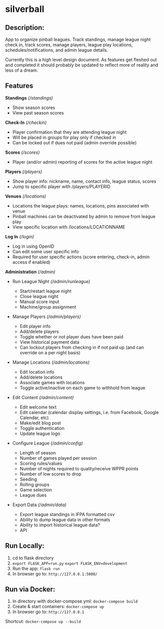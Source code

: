 silverball
==========

Description:
------------
App to organize pinball leagues.  Track standings, manage league night check in, track scores, 
manage players, league play locations, schedules/notifications, and admin league details.

Currently this is a high level design document.  As features get fleshed out and completed it 
should probably be updated to reflect more of reality and less of a dream.

Features
--------

**Standings** *(/standings)*

* Show season scores
* View past season scores

**Check-In** *(/checkin)*

* Player confirmation that they are attending league night
* Will be placed in groups for play only if checked in
* Can be locked out if dues not paid (admin override possible)

**Scores** *(/scores)*

* Player (and/or admin) reporting of scores for the active league night

**Players** *(/players)*

* Show player info: nickname, name, contact info, league status, scores
* Jump to specific player with /players/PLAYERID

**Venues** *(/locations)*

* Locations the league plays: names, locations, pins associated with venue
* Pinball machines can be deactivated by admin to remove from league play
* View specific location with /locations/LOCATIONNAME

**Log In** *(/login)*

* Log in using OpenID
* Can edit some user specific info
* Required for user specific actions (score entering, check-in, admin access if enabled)

**Administration** *(/admin)*

* Run League Night *(/admin/runleague)*
  * Start/restart league night
  * Close league night
  * Manual score input
  * Machine/group assignment

* Manage Players *(/admin/players)*
  * Edit player info
  * Add/delete players
  * Toggle whether or not player dues have been paid
  * View historical payment data
  * Can lockout players from checking in if not paid up (and can override on a per night basis)

* Manage Locations *(/admin/locations)*
  * Edit location info
  * Add/delete locations
  * Associate games with locations
  * Toggle active/inactive on each game to withhold from league

* Edit Content *(/admin/content)*
  * Edit welcome text
  * Edit calendar (calendar display settings, i.e. from Facebook, Google Calendar, etc)
  * Make/edit blog post
  * Toggle authentication
  * Update league logo

* Configure League *(/admin/config)*
  * Length of season
  * Number of games played per session
  * Scoring rules/values
  * Number of nights required to quality/receive WPPR points
  * Number of low scores to drop
  * Seeding
  * Rolling groups
  * Game selection
  * League dues

* Export Data *(/admin/data)*
  * Export league standings in IFPA formatted csv
  * Ability to dump league data in other formats
  * Ability to import historical league data?
  * API

Run Locally:
------------
1.  cd to flask directory
2.  `export FLASK_APP=run.py`
    `export FLASK_ENV=development`
3.  Run the app: `flask run`
4.  In browser go to: `http://127.0.0.1:5000/`

Run via Docker:
--------------
1.  In directory with docker-compose.yml: `docker-compose build`
2.  Create & start containers: `docker-compose up`
3.  In browser go to: `http://127.0.0.1`

Shortcut: `docker-compose up --build`